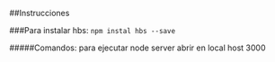 ##Instrucciones


###Para instalar hbs:
```npm instal hbs --save```

#####Comandos:
para ejecutar
node server 
abrir en local host 3000
